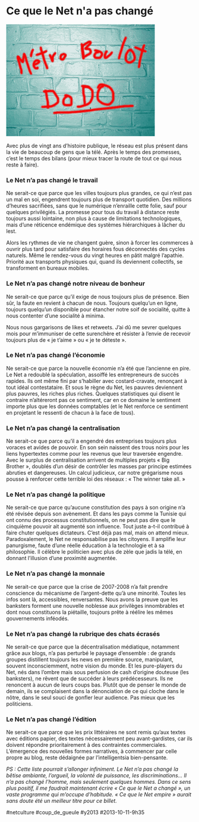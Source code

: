 # Ce que le Net n'a pas changé

![](_i/400metro-boulot-dodo.gif)

Avec plus de vingt ans d’histoire publique, le réseau est plus présent dans la vie de beaucoup de gens que la télé. Après le temps des promesses, c’est le temps des bilans (pour mieux tracer la route de tout ce qui nous reste à faire).

### Le Net n’a pas changé le travail

Ne serait-ce que parce que les villes toujours plus grandes, ce qui n’est pas un mal en soi, engendrent toujours plus de transport quotidien. Des millions d’heures sacrifiées, sans que le numérique n’enraille cette folie, sauf pour quelques privilégiés. La promesse pour tous du travail à distance reste toujours aussi lointaine, non plus à cause de limitations technologiques, mais d’une réticence endémique des systèmes hiérarchiques à lâcher du lest.

Alors les rythmes de vie ne changent guère, sinon à forcer les commerces à ouvrir plus tard pour satisfaire des horaires fous déconnectés des cycles naturels. Même le rendez-vous du vingt heures en pâtit malgré l’apathie. Priorité aux transports physiques qui, quand ils deviennent collectifs, se transforment en bureaux mobiles.

### Le Net n’a pas changé notre niveau de bonheur

Ne serait-ce que parce qu’il exige de nous toujours plus de présence. Bien sûr, la faute en revient à chacun de nous. Toujours quelqu’un en ligne, toujours quelqu’un disponible pour étancher notre soif de socialité, quitte à nous contenter d’une socialité à minima.

Nous nous gargarisons de likes et retweets. J’ai dû me sevrer quelques mois pour m’immuniser de cette surenchère et résister à l’envie de recevoir toujours plus de « je t’aime » ou « je te déteste ».

### Le Net n’a pas changé l’économie

Ne serait-ce que parce la nouvelle économie n’a été que l’ancienne en pire. Le Net a redoublé la spéculation, assoiffé les entrepreneurs de succès rapides. Ils ont même fini par s’habiller avec costard-cravate, renonçant à tout idéal contestataire. Et sous le règne du Net, les pauvres deviennent plus pauvres, les riches plus riches. Quelques statistiques qui disent le contraire n’altéreront pas ce sentiment, car en ce domaine le sentiment importe plus que les données comptables (et le Net renforce ce sentiment en projetant le ressenti de chacun à la face de tous).

### Le Net n’a pas changé la centralisation

Ne serait-ce que parce qu’il a engendré des entreprises toujours plus voraces et avides de pouvoir. En son sein naissent des trous noirs pour les liens hypertextes comme pour les revenus que leur traversée engendre. Avec le surplus de centralisation arrivent de multiples projets « Big Brother », doublés d’un désir de contrôler les masses par principe estimées abruties et dangereuses. Un calcul judicieux, car notre grégarisme nous pousse à renforcer cette terrible loi des réseaux : « The winner take all. »

### Le Net n’a pas changé la politique

Ne serait-ce que parce qu’aucune constitution des pays à son origine n’a été révisée depuis son avènement. Et dans les pays comme la Tunisie qui ont connu des processus constitutionnels, on ne peut pas dire que le cinquième pouvoir ait augmenté son influence. Tout juste a-t-il contribué à faire chuter quelques dictateurs. C’est déjà pas mal, mais on attend mieux. Paradoxalement, le Net ne responsabilise pas les citoyens. Il amplifie leur panurgisme, faute d’une réelle éducation à la technologie et à sa philosophie. Il célèbre le politicien avec plus de zèle que jadis la télé, en donnant l’illusion d’une proximité augmentée.

### Le Net n’a pas changé la monnaie

Ne serait-ce que parce que la crise de 2007-2008 n’a fait prendre conscience du mécanisme de l’argent-dette qu’à une minorité. Toutes les infos sont là, accessibles, renversantes. Nous avons la preuve que les banksters forment une nouvelle noblesse aux privilèges innombrables et dont nous constituons la piétaille, toujours prête à réélire les mêmes gouvernements inféodés.

### Le Net n’a pas changé la rubrique des chats écrasés

Ne serait-ce que parce que la décentralisation médiatique, notamment grâce aux blogs, n’a pas perturbé le paysage d’ensemble : de grands groupes distillent toujours les news en première source, manipulant, souvent inconsciemment, notre vision du monde. Et les pure-players du Net, nés dans l’ombre mais sous perfusion de cash d’origine douteuse (les banksters), ne rêvent que de succéder à leurs prédécesseurs. Ils ne renoncent à aucun de leurs coups bas. Plutôt que de penser le monde de demain, ils se complaisent dans la dénonciation de ce qui cloche dans le nôtre, dans le seul souci de gonfler leur audience. Pas mieux que les politiciens.

### Le Net n’a pas changé l’édition

Ne serait-ce que parce que les prix littéraires ne sont remis qu’aux textes avec éditions papier, des textes nécessairement peu avant-gardistes, car ils doivent répondre prioritairement à des contraintes commerciales. L’émergence des nouvelles formes narratives, à commencer par celle propre au blog, reste dédaignée par l’intelligentsia bien-pensante.

*PS : Cette liste pourrait s’allonger infiniment. Le Net n’a pas changé la bêtise ambiante, l’orgueil, la volonté de puissance, les discriminations… Il n’a pas changé l’homme, mais seulement quelques hommes. Dans ce sens plus positif, il me faudrait maintenant écrire « Ce que le Net a changé », un vaste programme qui m’occupe d’habitude. « Ce que le Net empire » aurait sans doute été un meilleur titre pour ce billet.*



#netculture #coup_de_gueule #y2013 #2013-10-11-9h35
